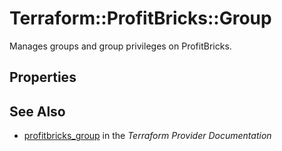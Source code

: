 # Terraform::ProfitBricks::Group

Manages groups and group privileges on ProfitBricks.

## Properties


## See Also

* [profitbricks_group](https://www.terraform.io/docs/providers/profitbricks/r/group.html) in the _Terraform Provider Documentation_